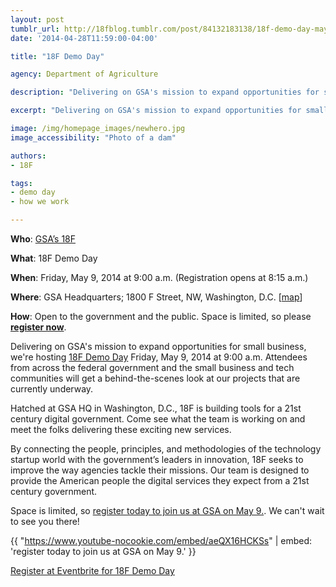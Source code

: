 ```yaml
---
layout: post
tumblr_url: http://18fblog.tumblr.com/post/84132183138/18f-demo-day-may-9-2014
date: '2014-04-28T11:59:00-04:00'

title: "18F Demo Day"

agency: Department of Agriculture

description: "Delivering on GSA's mission to expand opportunities for small business, we're hosting 18F Demo Day, Friday, May 9 at 9:00 a.m. Attendees from across the Federal Government and the small business and tech communities will get a behind-the-scenes look at our projects that are currently underway."

excerpt: "Delivering on GSA's mission to expand opportunities for small business, we're hosting 18F Demo Day, Friday, May 9 at 9:00 a.m. Attendees from across the Federal Government and the small business and tech communities will get a behind-the-scenes look at our projects that are currently underway."

image: /img/homepage_images/newhero.jpg
image_accessibility: "Photo of a dam"

authors:
- 18F

tags:
- demo day
- how we work

---
```

**Who**: [GSA’s 18F](https://18f.gsa.gov)

**What**: 18F Demo Day

**When**: Friday, May 9, 2014 at 9:00 a.m. (Registration opens at 8:15
a.m.)

**Where**: GSA Headquarters; 1800 F Street, NW, Washington, D.C.
[[map](https://goo.gl/maps/jKq35)]

**How**: Open to the government and the public. Space is limited, so
please **[register
now](https://www.eventbrite.com/e/18f-demo-day-tickets-11062384891)**.

Delivering on GSA's mission to expand opportunities for small business,
we're hosting [18F Demo
Day](https://www.eventbrite.com/e/18f-demo-day-tickets-11062384891)
Friday, May 9, 2014 at 9:00 a.m. Attendees from across the federal
government and the small business and tech communities will get a
behind-the-scenes look at our projects that are currently underway.

Hatched at GSA HQ in Washington, D.C., 18F is building tools for a 21st
century digital government. Come see what the team is working on and
meet the folks delivering these exciting new services.

By connecting the people, principles, and methodologies of the
technology startup world with the government’s leaders in innovation,
18F seeks to improve the way agencies tackle their missions. Our team is
designed to provide the American people the digital services they expect
from a 21st century government.

Space is limited, so [register today to join us at GSA on May
9.](https://www.eventbrite.com/e/18f-demo-day-tickets-11062384891). We
can't wait to see you there!

{{ "https://www.youtube-nocookie.com/embed/aeQX16HCKSs" | embed: 'register today to join us at GSA on May
9.' }}

[Register at Eventbrite for 18F Demo
Day](https://www.eventbrite.com/e/18f-demo-day-tickets-11062384891)
